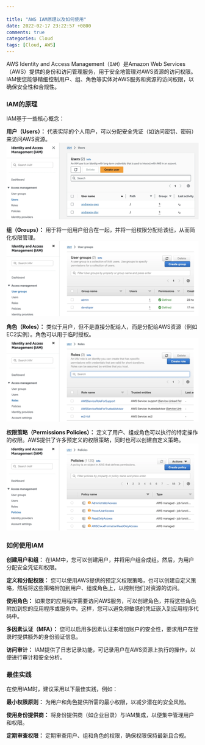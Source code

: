 ```yaml
---

title: "AWS IAM原理以及如何使用"
date: 2022-02-17 23:22:57 +0800
comments: true
categories: Cloud
tags: [Cloud, AWS]
---
```


AWS Identity and Access Management（`IAM`）是Amazon Web Services（AWS）提供的身份和访问管理服务，用于安全地管理对AWS资源的访问权限。IAM使您能够精细控制用户、组、角色等实体对AWS服务和资源的访问权限，以确保安全性和合规性。

### IAM的原理
IAM基于一些核心概念：

**用户（Users）：** 代表实际的个人用户，可以分配安全凭证（如访问密钥、密码）来访问AWS资源。
![](/assets/images/aws/aws-iam-users.webp)
<!--more-->
**组（Groups）：** 用于将一组用户组合在一起，并将一组权限分配给该组，从而简化权限管理。
![](/assets/images/aws/aws-iam-groups.webp)

**角色（Roles）：** 类似于用户，但不是直接分配给人，而是分配给AWS资源（例如EC2实例）。角色可以用于临时授权。
![](/assets/images/aws/aws-iam-roles.webp)

**权限策略（Permissions Policies）：** 
定义了用户、组或角色可以执行的特定操作的权限。AWS提供了许多预定义的权限策略，同时也可以创建自定义策略。
![](/assets/images/aws/aws-iam-policies.webp)

### 如何使用IAM

**创建用户和组：** 在IAM中，您可以创建用户，并将用户组合成组。然后，为用户分配安全凭证和权限。

**定义和分配权限：** 您可以使用AWS提供的预定义权限策略，也可以创建自定义策略，然后将这些策略附加到用户、组或角色上，以控制他们对资源的访问。

**使用角色：** 如果您的应用程序需要访问AWS服务，可以创建角色，并将这些角色附加到您的应用程序或服务中。这样，您可以避免将敏感的凭证嵌入到应用程序代码中。

**多因素认证（MFA）：** 您可以启用多因素认证来增加账户的安全性，要求用户在登录时提供额外的身份验证信息。

**访问审计：** IAM提供了日志记录功能，可记录用户在AWS资源上执行的操作，以便进行审计和安全分析。

### 最佳实践
在使用IAM时，建议采用以下最佳实践，例如：

**最小权限原则：** 为用户和角色提供所需的最小权限，以减少潜在的安全风险。

**使用身份提供商：** 将身份提供商（如企业目录）与IAM集成，以便集中管理用户和权限。

**定期审查权限：** 定期审查用户、组和角色的权限，确保权限保持最新且合规。

